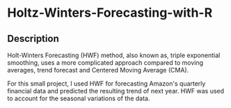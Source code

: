 # Holtz-Winters-Forecasting-with-R # 

## Description ## 
Holt-Winters Forecasting (HWF) method, also known as, triple exponential smoothing, uses a more complicated approach compared to moving averages, trend forecast and Centered Moving Average (CMA). 

For this small project, I used HWF for forecasting Amazon's quarterly financial data and predicted the resulting trend of next year. HWF was used to account for the seasonal variations of the data.
